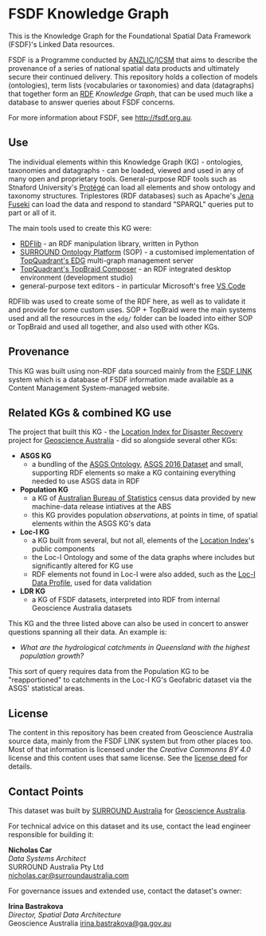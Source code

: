 # FSDF Knowledge Graph
This is the Knowledge Graph for the Foundational Spatial Data Framework (FSDF)'s Linked Data resources. 

FSDF is a Programme conducted by [ANZLIC](https://www.anzlic.gov.au/)/[ICSM](https://www.icsm.gov.au/) that aims to describe the provenance of a series of national spatial data products and ultimately secure their continued delivery. This repository holds a collection of models (ontologies), term lists (vocabularies or taxonomies) and data (datagraphs) that together form an [RDF](https://en.wikipedia.org/wiki/Resource_Description_Framework) _Knowledge Graph_, that can be used much like a database to answer queries about FSDF concerns.

For more information about FSDF, see <http://fsdf.org.au>. 


## Use

The individual elements within this Knowledge Graph (KG) - ontologies, taxonomies and datagraphs - can be loaded, viewed and used in any of many open and proprietary tools. General-purpose RDF tools such as Stnaford University's [Protégé](https://protege.stanford.edu/) can load all elements and show ontology and taxonomy structures. Triplestores (RDF databases) such as Apache's [Jena Fuseki](https://jena.apache.org/documentation/fuseki2/) can load the data and respond to standard "SPARQL" queries put to part or all of it.

The main tools used to create this KG were:

* [RDFlib](https://pypi.org/project/rdflib/) - an RDF manipulation library, written in Python
* [SURROUND Ontology Platform](https://surroundaustralia.com/sop) (SOP) - a customised implementation of [TopQuadrant's EDG](https://www.topquadrant.com/products/topbraid-enterprise-data-governance/) multi-graph management server
* [TopQuadrant's TopBraid Composer](https://www.topquadrant.com/products/topbraid-composer/) - an RDF integrated desktop environment (development studio)
* general-purpose text editors - in particular Microsoft's free [VS Code](https://code.visualstudio.com/)

RDFlib was used to create some of the RDF here, as well as to validate it and provide for some custom uses. SOP + TopBraid were the main systems used and all the resources in the `edg/` folder can be loaded into either SOP or TopBraid and used all together, and also used with other KGs.


## Provenance

This KG was built using non-RDF data sourced mainly from the [FSDF LINK](https://link.fsdf.org.au/) system which is a database of FSDF information made available as a Content Management System-managed website. 


## Related KGs & combined KG use

The project that built this KG - the [Location Index for Disaster Recovery](https://ldr.surroundaustralia.com/) project for [Geoscience Australia](https://www.ga.gov.au) - did so alongside  several other KGs:

* **ASGS KG**
    * a bundling of the [ASGS Ontology](https://linked.data.gov.au/def/asgs), [ASGS 2016 Dataset](https://linked.data.gov.au/dataset/asgs2016) and small, supporting RDF elements so make a KG containing everything needed to use ASGS data in RDF
* **Population KG**
    * a KG of [Australian Bureau of Statistics](https://www.abs.gov.au/) census data provided by new machine-data release intiatives at the ABS
    * this KG provides population _observations_, at points in time, of spatial elements within the ASGS KG's data
* **Loc-I KG**
    * a KG built from several, but not all, elements of the [Location Index](https://www.ga.gov.au/locationindex)'s public components
    * the Loc-I Ontology and some of the data graphs where includes but significantly altered for KG use
    * RDF elements not found in Loc-I were also added, such as the [Loc-I Data Profile](https://github.com/surroundaustralia/loci-data-profile), used for data validation
* **LDR KG**
    * a KG of FSDF datasets, interpreted into RDF from internal Geoscience Australia datasets

This KG and the three listed above can also be used in concert to answer questions spanning all their data. An example is:

* _What are the hydrological catchments in Queensland with the highest population growth?_

This sort of query requires data from the Population KG to be "reapportioned" to catchments in the Loc-I KG's Geofabric dataset via the ASGS' statistical areas.


## License

The content in this repository has been created from Geoscience Australia source data, mainly from the FSDF LINK system but from other places too. Most of that information is licensed under the _Creative Commonns BY 4.0_ license and this content uses that same license. See the [license deed](LICENSE) for details.


## Contact Points

This dataset was built by [SURROUND Australia](https://surroundaustralia.com/) for [Geoscience Australia](https://www.ga.gov.au/).

For technical advice on this dataset and its use, contact the lead engineer responsible for building it:

**Nicholas Car**  
_Data Systems Architect_  
SURROUND Australia Pty Ltd  
<nicholas.car@surroundaustralia.com>  

For governance issues and extended use, contact the dataset's owner:

**Irina Bastrakova**  
_Director, Spatial Data Architecture_  
Geoscience Australia
<irina.bastrakova@ga.gov.au>  